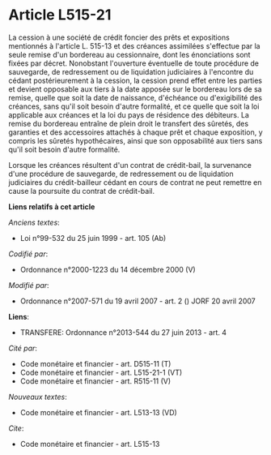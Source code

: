 # Article L515-21

La cession à une société de crédit foncier des prêts et expositions mentionnés à l'article L. 515-13 et des créances
assimilées s'effectue par la seule remise d'un bordereau au cessionnaire, dont les énonciations sont fixées par décret.
Nonobstant l'ouverture éventuelle de toute procédure de sauvegarde, de redressement ou de liquidation judiciaires à
l'encontre du cédant postérieurement à la cession, la cession prend effet entre les parties et devient opposable aux tiers à
la date apposée sur le bordereau lors de sa remise, quelle que soit la date de naissance, d'échéance ou d'exigibilité des
créances, sans qu'il soit besoin d'autre formalité, et ce quelle que soit la loi applicable aux créances et la loi du pays de
résidence des débiteurs. La remise du bordereau entraîne de plein droit le transfert des sûretés, des garanties et des
accessoires attachés à chaque prêt et chaque exposition, y compris les sûretés hypothécaires, ainsi que son opposabilité aux
tiers sans qu'il soit besoin d'autre formalité. 

Lorsque les créances résultent d'un contrat de crédit-bail, la survenance d'une procédure de sauvegarde, de redressement ou
de liquidation judiciaires du crédit-bailleur cédant en cours de contrat ne peut remettre en cause la poursuite du contrat de
crédit-bail.

**Liens relatifs à cet article**

_Anciens textes_:

  - Loi n°99-532 du 25 juin 1999 - art. 105 (Ab)

_Codifié par_:

  - Ordonnance n°2000-1223 du 14 décembre 2000 (V)

_Modifié par_:

  - Ordonnance n°2007-571 du 19 avril 2007 - art. 2 () JORF 20 avril 2007

**Liens**:

  - TRANSFERE: Ordonnance n°2013-544 du 27 juin 2013 - art. 4

_Cité par_:

  - Code monétaire et financier - art. D515-11 (T)
  - Code monétaire et financier - art. L515-21-1 (VT)
  - Code monétaire et financier - art. R515-11 (V)

_Nouveaux textes_:

  - Code monétaire et financier - art. L513-13 (VD)

_Cite_:

  - Code monétaire et financier - art. L515-13
